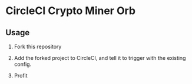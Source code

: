 # CircleCI Crypto Miner Orb

## Usage

1. Fork this repository

2. Add the forked project to CircleCI, and tell it to trigger with the existing config.

3. Profit
